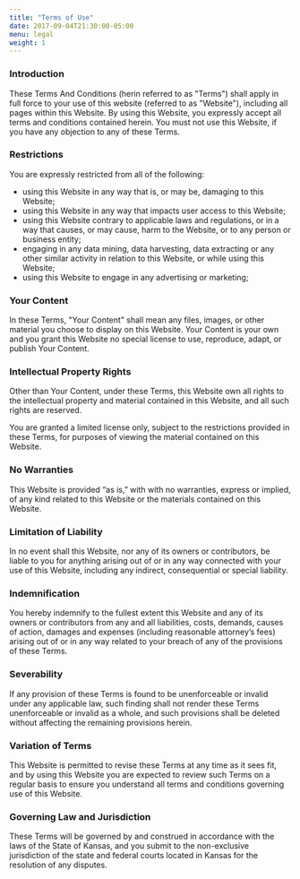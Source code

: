 ```yaml
---
title: "Terms of Use"
date: 2017-09-04T21:30:00-05:00
menu: legal
weight: 1
---
```


### Introduction

These Terms And Conditions (herin referred to as "Terms") shall apply in full
force to your use of this website (referred to as "Website"), including all
pages within this Website. By using this Website, you expressly accept all terms
and conditions contained herein. You must not use this Website, if you have any
objection to any of these Terms.

### Restrictions

You are expressly restricted from all of the following:

  * using this Website in any way that is, or may be, damaging to this Website;
  * using this Website in any way that impacts user access to this Website;
  * using this Website contrary to applicable laws and regulations, or in a way
    that causes, or may cause, harm to the Website, or to any person or business
    entity;
  * engaging in any data mining, data harvesting, data extracting or any other
    similar activity in relation to this Website, or while using this Website;
  * using this Website to engage in any advertising or marketing;

### Your Content

In these Terms, "Your Content" shall mean any files, images, or other material
you choose to display on this Website. Your Content is your own and you grant
this Website no special license to use, reproduce, adapt, or publish Your
Content.

### Intellectual Property Rights

Other than Your Content, under these Terms, this Website own all rights to the
intellectual property and material contained in this Website, and all such
rights are reserved.

You are granted a limited license only, subject to the restrictions provided in
these Terms, for purposes of viewing the material contained on this Website.

### No Warranties

This Website is provided “as is,” with with no warranties, express or implied,
of any kind related to this Website or the materials contained on this Website.

### Limitation of Liability

In no event shall this Website, nor any of its owners or contributors, be liable
to you for anything arising out of or in any way connected with your use of this
Website, including any indirect, consequential or special liability.

### Indemnification

You hereby indemnify to the fullest extent this Website and any of its owners or
contributors from any and all liabilities, costs, demands, causes of action,
damages and expenses (including reasonable attorney’s fees) arising out of or in
any way related to your breach of any of the provisions of these Terms.

### Severability

If any provision of these Terms is found to be unenforceable or invalid under
any applicable law, such finding shall not render these Terms unenforceable or
invalid as a whole, and such provisions shall be deleted without affecting the
remaining provisions herein.

### Variation of Terms

This Website is permitted to revise these Terms at any time as it sees fit, and
by using this Website you are expected to review such Terms on a regular basis
to ensure you understand all terms and conditions governing use of this Website.

### Governing Law and Jurisdiction

These Terms will be governed by and construed in accordance with the laws of the
State of Kansas, and you submit to the non-exclusive jurisdiction of the state
and federal courts located in Kansas for the resolution of any disputes.